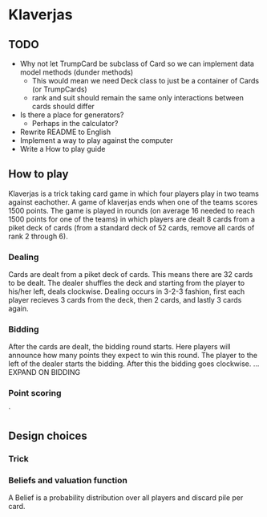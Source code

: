 # Klaverjas 

## TODO
- Why not let TrumpCard be subclass of Card so we can implement data model
methods (dunder methods)
  - This would mean we need Deck class to just be a container of Cards (or TrumpCards)
  - rank and suit should remain the same only interactions between cards should differ
- Is there a place for generators?
  - Perhaps in the calculator?
- Rewrite README to English
- Implement a way to play against the computer
- Write a How to play guide

## How to play
Klaverjas is a trick taking card game in which four players play in two teams against eachother. A game of klaverjas ends when one of the teams scores 1500 points. The game is played in rounds (on average 16 needed to reach 1500 points for one of the teams) in which players are dealt 8 cards from a piket deck of cards (from a standard deck of 52 cards, remove all cards of rank 2 through 6). 

### Dealing
Cards are dealt from a piket deck of cards. This means there are 32 cards to be dealt. The dealer shuffles the deck and starting from the player to his/her left, deals clockwise. Dealing occurs in 3-2-3 fashion, first each player recieves 3 cards from the deck, then 2 cards, and lastly 3 cards again.

### Bidding
After the cards are dealt, the bidding round starts. Here players will announce how many points they expect to win this round. The player to the left of the dealer starts the bidding. After this the bidding goes clockwise. 
... EXPAND ON BIDDING

### Point scoring
`

## Design choices
### Trick

### Beliefs and valuation function
A Belief is a probability distribution over all players and discard pile per card. 
